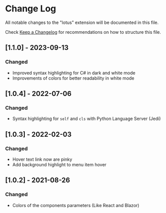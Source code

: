 # Change Log

All notable changes to the "lotus" extension will be documented in this file.

Check [Keep a Changelog](http://keepachangelog.com/) for recommendations on how to structure this file.

## [1.1.0] - 2023-09-13

### Changed

- Improved syntax highlighting for C# in dark and white mode
- Improvements of colors for better readability in white mode

## [1.0.4] - 2022-07-06

### Changed

- Syntax highlighting for `self` and `cls` with Python Language Server (Jedi)

## [1.0.3] - 2022-02-03

### Changed

- Hover text link now are pinky
- Add background highlight to menu item hover

## [1.0.2] - 2021-08-26

### Changed

- Colors of the components parameters (Like React and Blazor)
